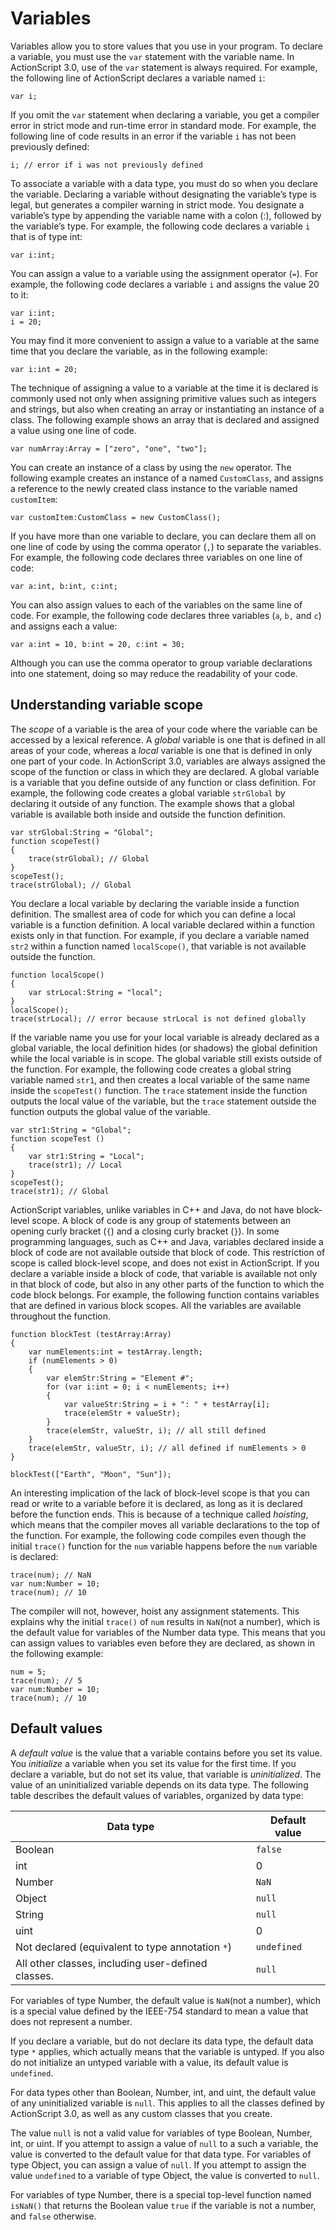 # Variables

Variables allow you to store values that you use in your program. To declare a
variable, you must use the `var` statement with the variable name. In
ActionScript 3.0, use of the `var` statement is always required. For example,
the following line of ActionScript declares a variable named `i`:

    var i;

If you omit the `var` statement when declaring a variable, you get a compiler
error in strict mode and run-time error in standard mode. For example, the
following line of code results in an error if the variable `i` has not been
previously defined:

    i; // error if i was not previously defined

To associate a variable with a data type, you must do so when you declare the
variable. Declaring a variable without designating the variable’s type is legal,
but generates a compiler warning in strict mode. You designate a variable’s type
by appending the variable name with a colon (:), followed by the variable’s
type. For example, the following code declares a variable `i` that is of type
int:

    var i:int;

You can assign a value to a variable using the assignment operator (`=`). For
example, the following code declares a variable `i` and assigns the value 20 to
it:

    var i:int;
    i = 20;

You may find it more convenient to assign a value to a variable at the same time
that you declare the variable, as in the following example:

    var i:int = 20;

The technique of assigning a value to a variable at the time it is declared is
commonly used not only when assigning primitive values such as integers and
strings, but also when creating an array or instantiating an instance of a
class. The following example shows an array that is declared and assigned a
value using one line of code.

    var numArray:Array = ["zero", "one", "two"];

You can create an instance of a class by using the `new` operator. The following
example creates an instance of a named `CustomClass`, and assigns a reference to
the newly created class instance to the variable named `customItem`:

    var customItem:CustomClass = new CustomClass();

If you have more than one variable to declare, you can declare them all on one
line of code by using the comma operator (`,`) to separate the variables. For
example, the following code declares three variables on one line of code:

    var a:int, b:int, c:int;

You can also assign values to each of the variables on the same line of code.
For example, the following code declares three variables (`a`, `b,` and `c`) and
assigns each a value:

    var a:int = 10, b:int = 20, c:int = 30;

Although you can use the comma operator to group variable declarations into one
statement, doing so may reduce the readability of your code.

## Understanding variable scope

The _scope_ of a variable is the area of your code where the variable can be
accessed by a lexical reference. A _global_ variable is one that is defined in
all areas of your code, whereas a _local_ variable is one that is defined in
only one part of your code. In ActionScript 3.0, variables are always assigned
the scope of the function or class in which they are declared. A global variable
is a variable that you define outside of any function or class definition. For
example, the following code creates a global variable `strGlobal` by declaring
it outside of any function. The example shows that a global variable is
available both inside and outside the function definition.

    var strGlobal:String = "Global";
    function scopeTest()
    {
        trace(strGlobal); // Global
    }
    scopeTest();
    trace(strGlobal); // Global

You declare a local variable by declaring the variable inside a function
definition. The smallest area of code for which you can define a local variable
is a function definition. A local variable declared within a function exists
only in that function. For example, if you declare a variable named `str2`
within a function named `localScope()`, that variable is not available outside
the function.

    function localScope()
    {
        var strLocal:String = "local";
    }
    localScope();
    trace(strLocal); // error because strLocal is not defined globally

If the variable name you use for your local variable is already declared as a
global variable, the local definition hides (or shadows) the global definition
while the local variable is in scope. The global variable still exists outside
of the function. For example, the following code creates a global string
variable named `str1`, and then creates a local variable of the same name inside
the `scopeTest()` function. The `trace` statement inside the function outputs
the local value of the variable, but the `trace` statement outside the function
outputs the global value of the variable.

    var str1:String = "Global";
    function scopeTest ()
    {
        var str1:String = "Local";
        trace(str1); // Local
    }
    scopeTest();
    trace(str1); // Global

ActionScript variables, unlike variables in C++ and Java, do not have
block-level scope. A block of code is any group of statements between an opening
curly bracket (`{`) and a closing curly bracket (`}`). In some programming
languages, such as C++ and Java, variables declared inside a block of code are
not available outside that block of code. This restriction of scope is called
block-level scope, and does not exist in ActionScript. If you declare a variable
inside a block of code, that variable is available not only in that block of
code, but also in any other parts of the function to which the code block
belongs. For example, the following function contains variables that are defined
in various block scopes. All the variables are available throughout the
function.

    function blockTest (testArray:Array)
    {
        var numElements:int = testArray.length;
        if (numElements > 0)
        {
            var elemStr:String = "Element #";
            for (var i:int = 0; i < numElements; i++)
            {
                var valueStr:String = i + ": " + testArray[i];
                trace(elemStr + valueStr);
            }
            trace(elemStr, valueStr, i); // all still defined
        }
        trace(elemStr, valueStr, i); // all defined if numElements > 0
    }

    blockTest(["Earth", "Moon", "Sun"]);

An interesting implication of the lack of block-level scope is that you can read
or write to a variable before it is declared, as long as it is declared before
the function ends. This is because of a technique called _hoisting_, which means
that the compiler moves all variable declarations to the top of the function.
For example, the following code compiles even though the initial `trace()`
function for the `num` variable happens before the `num` variable is declared:

    trace(num); // NaN
    var num:Number = 10;
    trace(num); // 10

The compiler will not, however, hoist any assignment statements. This explains
why the initial `trace()` of `num` results in `NaN`(not a number), which is the
default value for variables of the Number data type. This means that you can
assign values to variables even before they are declared, as shown in the
following example:

    num = 5;
    trace(num); // 5
    var num:Number = 10;
    trace(num); // 10

## Default values

A _default value_ is the value that a variable contains before you set its
value. You _initialize_ a variable when you set its value for the first time. If
you declare a variable, but do not set its value, that variable is
_uninitialized_. The value of an uninitialized variable depends on its data
type. The following table describes the default values of variables, organized
by data type:

| Data type                                          | Default value |
| -------------------------------------------------- | ------------- |
| Boolean                                            | `false`       |
| int                                                | 0             |
| Number                                             | `NaN`         |
| Object                                             | `null`        |
| String                                             | `null`        |
| uint                                               | 0             |
| Not declared (equivalent to type annotation `*`)   | `undefined`   |
| All other classes, including user-defined classes. | `null`        |

For variables of type Number, the default value is `NaN`(not a number), which is
a special value defined by the IEEE-754 standard to mean a value that does not
represent a number.

If you declare a variable, but do not declare its data type, the default data
type `*` applies, which actually means that the variable is untyped. If you also
do not initialize an untyped variable with a value, its default value is
`undefined`.

For data types other than Boolean, Number, int, and uint, the default value of
any uninitialized variable is `null`. This applies to all the classes defined by
ActionScript 3.0, as well as any custom classes that you create.

The value `null` is not a valid value for variables of type Boolean, Number,
int, or uint. If you attempt to assign a value of `null` to a such a variable,
the value is converted to the default value for that data type. For variables of
type Object, you can assign a value of `null`. If you attempt to assign the
value `undefined` to a variable of type Object, the value is converted to
`null`.

For variables of type Number, there is a special top-level function named
`isNaN()` that returns the Boolean value `true` if the variable is not a number,
and `false` otherwise.
